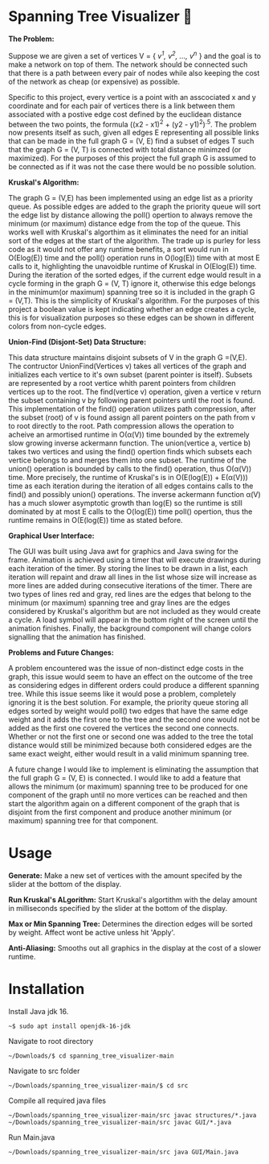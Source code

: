 # Spanning Tree Visualizer 👀
**The Problem:**

  Suppose we are given a set of vertices V = { *v<sup>1</sup>, v<sup>2</sup>, ..., v<sup>n</sup>* } and the goal is to make a network on top of them. The network should be connected such that there 
is a path between every pair of nodes while also keeping the cost of the network as cheap (or expensive) as possible.

Specific to this project, every vertice is a point with an asscociated x and y coordinate and for each pair of vertices there is a link between them associated
with a postive edge cost defined by the euclidean distance between the two points, the formula ((x2 - x1)<sup>2</sup> + (y2 - y1)<sup>2</sup>)<sup>.5</sup>. The problem now presents itself
as such, given all edges E representing all possible links that can be made in the full graph G = (V, E) find a subset of edges T such that the graph G = (V, T) is 
connected with total distance minimzed (or maximized). For the purposes of this project the full graph G is assumed to be connected as if it was not the
case there would be no possible solution.

**Kruskal's Algorithm:**

  The graph G = (V,E) has been implemented using an edge list as a priority queue. As possible edges are added to the graph the priority queue will sort the edge list by distance allowing the poll() opertion to always remove the minimum (or maximum) distance edge from the top of the queue. This works well with Kruskal's algorthim as it eliminates the need for an initial sort of the edges at the start of the algorithm. The trade up is purley for less code as it would not offer any runtime benefits, a sort would run in O(Elog(E)) time and the poll() operation runs in O(log(E)) time with at most E calls to it, highlighting the unavoidble runtime of Kruskal in O(Elog(E)) time. During the iteration of the sorted edges, if the current edge would result in a cycle forming in the graph G = (V, T) ignore it, otherwise this edge belongs in the minimum(or maximum) spanning tree so it is included in the graph G = (V,T). This is the simplicity of Kruskal's algorithm. For the purposes of this project a boolean value is kept indicating whether an edge creates a cycle, this is for visualization purposes so these edges can be shown in different colors from non-cycle edges.

**Union-Find (Disjont-Set) Data Structure:**

  This data structure maintains disjoint subsets of V in the graph G =(V,E). The contructor UnionFind(Vertices v) takes all vertices of the graph and initializes each vertice to it's own subset (parent pointer is itself). Subsets are represented by a root vertice whith parent pointers from children vertices up to the root. The find(vertice v) operation, given a vertice v return the subset containing v by following parent pointers until the root is found. This implementation of the find() operation utilizes path compression, after the subset (root) of v is found assign all parent pointers on the path from v to root directly to the root. Path compression allows the operation to acheive an armortised runtime in O(α(V)) time bounded by the extremely slow growing inverse ackermann function. 
The union(vertice a, vertice b) takes two vertices and using the find() opertion finds which subsets each vertice belongs to and merges them into one subset. The runtime of the union() operation is bounded by calls to the find() operation, thus O(α(V)) time. More precisely, the runtime of Kruskal's is in 
O(E(log(E)) + E(α(V))) time as each iteration during the iteration of all edges contains calls to the find() and possibly union() operations. The inverse ackermann function α(V) has a much slower asymptotic growth than log(E) so the runtime is still dominated by at most E calls to the O(log(E)) time poll() opertion, thus the runtime remains in O(E(log(E)) time as stated before.

**Graphical User Interface:**

  The GUI was built using Java awt for graphics and Java swing for the frame. Animation is achieved using a timer that will execute drawings during each iteration of the timer. By storing the lines to be drawn in a list, each iteration will repaint and draw all lines in the list whose size will increase as more lines are added during consecutive iterations of the timer. There are two types of lines red and gray, red lines are the edges that belong to the minimum (or maximum) spanning tree and gray lines are the edges considered by Kruskal's algorithm but are not included as they would create a cycle. A load symbol will appear in the bottom right of the screen until the animation finishes. Finally, the background component will change colors signalling that the animation has finished.
  
**Problems and Future Changes:**

  A problem encountered was the issue of non-distinct edge costs in the graph, this issue would seem to have an effect on the outcome of the tree as considering edges in different orders could produce a different spanning tree. While this issue seems like it would pose a problem, completely ignoring it is the best solution. For example, the priority queue storing all edges sorted by weight would poll() two edges that have the same edge weight and it adds the first one to the tree and the second one would not be added as the first one covered the vertices the second one connects. Whether or not the first one or second one was added to the tree the total distance would still be minimized because both considered edges are the same exact weight, either would result in a valid minimum spanning tree.
  
A future change I would like to implement is eliminating the assumption that the full graph G = (V, E) is connected. I would like to add a feature that allows the minimum (or maximum) spanning tree to be produced for one component of the graph until no more vertices can be reached and then start the algorithm again on a different component of the graph that is disjoint from the first component and produce another minimum (or maximum) spanning tree for that component.

# Usage # 
**Generate:** Make a new set of vertices with the amount specifed by the slider at the bottom of the display.

**Run Kruskal's ALgorithm:** Start Kruskal's algortithm with the delay amount in milliseconds specified by the slider at the bottom of the display.

**Max or Min Spanning Tree:** Determines the direction edges will be sorted by weight. Affect wont be active unless hit 'Apply'.

**Anti-Aliasing:** Smooths out all graphics in the display at the cost of a slower runtime.

# Installation #
Install Java jdk 16.
```console
~$ sudo apt install openjdk-16-jdk
```
Navigate to root directory
```console
~/Downloads/$ cd spanning_tree_visualizer-main
```
Navigate to src folder
```console
~/Downloads/spanning_tree_visualizer-main/$ cd src
```
Compile all required java files
```console
~/Downloads/spanning_tree_visualizer-main/src javac structures/*.java
~/Downloads/spanning_tree_visualizer-main/src javac GUI/*.java
```
Run Main.java
```console
~/Downloads/spanning_tree_visualizer-main/src java GUI/Main.java
```

